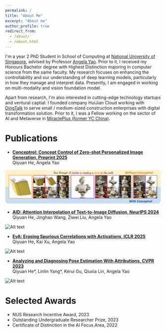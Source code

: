 ```yaml
---
permalink: /
title: "About Me"
excerpt: "About me"
author_profile: true
redirect_from: 
  - /about/
  - /about.html
---
```


 I'm a year 2 PhD Student in School of Computing at [National University of Singapore](https://nus.edu.sg/), advised by Professor [Angela Yao](https://www.comp.nus.edu.sg/~ayao/). Prior to it, I received my Honours Bachelor degree with Highest Distinction majoring in computer science from the same faculty. My research focuses on enhancing the controllability and our understanding of deep learning models, particularly in how they manage and interpret data. Presently, I am engaged in working on multi-modality and vision foundation model.

Apart from research, I'm also interested in cutting-edge technology startups and ventural captial. I founded company HuiJian Cloud working with [DingTalk](https://www.dingtalk.com/en) to serve small / medium-sized construction enterprises with digital transformation solution. Prior to it, I was a Fellow working on the sector of AI and Metaverse in [MiraclePlus (former YC China)](https://www.miracleplus.com/en/).

Publications
======
- [**Conceptrol: Concept Control of Zero-shot Personalized Image Generation, Preprint 2025**](https://arxiv.org/abs/2503.06568)  
  Qiyuan He, Angela Yao

![Alt text](images/publication/conceptrol.png)


- [**AID: Attention Interpolation of Text-to-Image Diffusion, NeurIPS 2024**](https://qy-h00.github.io/attention-interpolation-diffusion/)  
  Qiyuan He, Jinghao Wang, Ziwei Liu, Angela Yao

![Alt text](images/publication/paid.png)

- [**EvA: Erasing Spurious Correlations with Activations, ICLR 2025**](https://openreview.net/forum?id=zKvrOOBouT&referrer=%5Bthe%20profile%20of%20Qiyuan%20He%5D(%2Fprofile%3Fid%3D~Qiyuan_He2))  
  Qiyuan He, Kai Xu, Angela Yao

![Alt text](images/publication/eva.png)

- [**Analyzing and Diagnosing Pose Estimation With Attributions, CVPR 2023**](https://openaccess.thecvf.com/content/CVPR2023/papers/He_Analyzing_and_Diagnosing_Pose_Estimation_With_Attributions_CVPR_2023_paper.pdf)  
  Qiyuan He*, Linlin Yang*, Kerui Gu, Qiuxia Lin, Angela Yao

![Alt text](images/publication/poseig.png)

<!-- Experiences
======
- SmartNail  
Chief Executive Officer, July 2021 - Present
- National University of Singapore ([CVML@NUS](https://cvml.comp.nus.edu.sg/))  
Undergrad Research Assistant, July 2020 – April 2021
- [MiraclePlus]((https://www.miracleplus.com/en/)) (former [Y Combinator](https://www.ycombinator.com/) China)  
Fellow (AI and Metaverse), April 2020 - July 2020 -->

Selected Awards
======
- NUS Research Incentive Award, 2023
- Outstanding Undergraduate Researcher Prize, 2023
- Certificate of Distinction in the AI Focus Area, 2022
